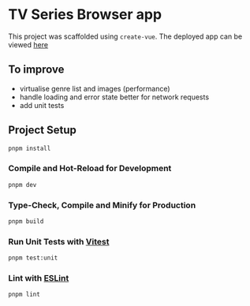 # TV Series Browser app

This project was scaffolded using `create-vue`. The deployed app can be viewed [here](https://series-browser.netlify.app/)

## To improve

- virtualise genre list and images (performance)
- handle loading and error state better for network requests
- add unit tests

## Project Setup

```sh
pnpm install
```

### Compile and Hot-Reload for Development

```sh
pnpm dev
```

### Type-Check, Compile and Minify for Production

```sh
pnpm build
```

### Run Unit Tests with [Vitest](https://vitest.dev/)

```sh
pnpm test:unit
```

### Lint with [ESLint](https://eslint.org/)

```sh
pnpm lint
```
